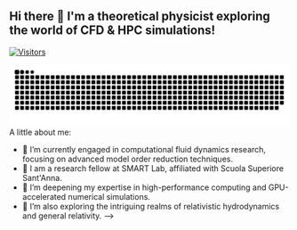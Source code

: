 ## Hi there 👋 I'm a theoretical physicist exploring the world of CFD & HPC simulations!
[![Visitors](https://api.visitorbadge.io/api/combined?path=https%3A%2F%2Fgithub.com%2FGennaroCalandriello&label=VISITORS&labelColor=%23697689&countColor=%2337d67a)](https://visitorbadge.io/status?path=https%3A%2F%2Fgithub.com%2FGennaroCalandriello)

![Snake animation dark mode](https://github.com/gennarocalandriello/gennarocalandriello/raw/output/github-contribution-grid-snake-dark.svg?palette=github-dark)
A little about me: 
- 🔭 I’m currently engaged in computational fluid dynamics research, focusing on advanced model order reduction techniques. 
- 🔭 I am a research fellow at SMART Lab, affiliated with Scuola Superiore Sant'Anna. 
- 🌱 I’m deepening my expertise in high-performance computing and GPU-accelerated numerical simulations. 
- 🌱 I’m also exploring the intriguing realms of relativistic hydrodynamics and general relativity. -->
